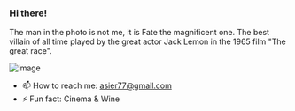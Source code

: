 ### Hi there!
The man in the photo is not me, it is Fate the magnificent one. 
The best villain of all time played by the great actor Jack Lemon in the 1965 film "The great race".

![image](https://github.com/asieringka/asieringka/assets/108326558/0150b46d-9f58-4849-9535-481ab9adef52)


<!--
**asieringka/asieringka** is a ✨ _special_ ✨ repository because its `README.md` (this file) appears on your GitHub profile.
-->
- 📫 How to reach me: asier77@gmail.com
- ⚡ Fun fact: Cinema & Wine

